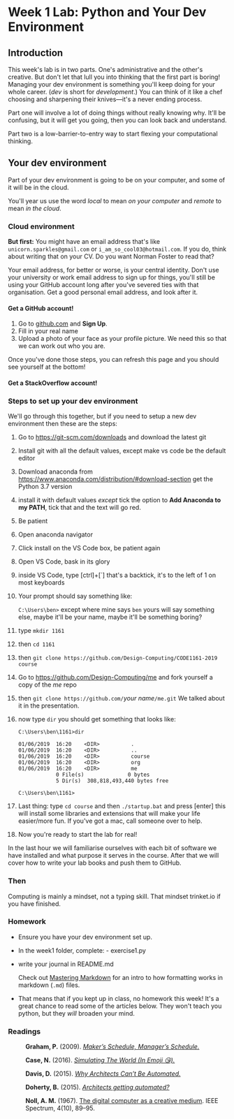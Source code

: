 # Week 1 Lab: Python and Your Dev Environment

## Introduction

This week's lab is in two parts. One's administrative and the other's creative. But don't let that lull you into thinking that the first part is boring! Managing your dev environment is something you'll keep doing for your whole career. (_dev_ is short for _development_.) You can think of it like a chef choosing and sharpening their knives&mdash;it's a never ending process.

Part one will involve a lot of doing things without really knowing why. It'll be confusing, but it will get you going, then you can look back and understand.

Part two is a low-barrier-to-entry way to start flexing your computational thinking.

## Your dev environment

Part of your dev environment is going to be on your computer, and some of it will be in the cloud.

You'll year us use the word _local_ to mean _on your computer_ and _remote_ to mean _in the cloud_.

### Cloud environment

**But first:** You might have an email address that's like `unicorn.sparkles@gmail.com` or `i_am_so_cool03@hotmail.com`. If you do, think about writing that on your CV. Do you want Norman Foster to read that?

Your email address, for better or worse, is your central identity. Don't use your university or work email address to sign up for things, you'll still be using your GitHub account long after you've severed ties with that organisation. Get a good personal email address, and look after it.

#### Get a GitHub account!

1. Go to [github.com](https://github.com/) and **Sign Up**.
2. Fill in your real name
3. Upload a photo of your face as your profile picture. We need this so that we can work out who you are.

Once you've done those steps, you can refresh this page and you should see yourself at the bottom!

#### Get a StackOverflow account!

### Steps to set up your dev environment

We'll go through this together, but if you need to setup a new dev environment then these are the steps:

1.  Go to https://git-scm.com/downloads and download the latest git
1.  Install git with all the default values, except make vs code be the default editor
1.  Download anaconda from https://www.anaconda.com/distribution/#download-section get the Python 3.7 version
1.  install it with default values _except_ tick the option to **Add Anaconda to my PATH**, tick that and the text will go red.
1.  Be patient
1.  Open anaconda navigator
1.  Click install on the VS Code box, be patient again
1.  Open VS Code, bask in its glory
1.  inside VS Code, type [ctrl]+[`] that's a backtick, it's to the left of 1 on most keyboards
1.  Your prompt should say something like:

    `C:\Users\ben>` except where mine says `ben` yours will say something else, maybe it'll be your name, maybe it'll be something boring?

1.  type `mkdir 1161`
1.  then `cd 1161`
1.  then `git clone https://github.com/Design-Computing/CODE1161-2019 course`
1.  Go to https://github.com/Design-Computing/me and fork yourself a copy of the _me_ repo
1.  then `git clone https://github.com/`_your name_`/me.git` We talked about it in the presentation.
1.  now type `dir` you should get something that looks like:

    ```
    C:\Users\ben\1161>dir

    01/06/2019  16:20    <DIR>          .
    01/06/2019  16:20    <DIR>          ..
    01/06/2019  16:20    <DIR>          course
    01/06/2019  16:20    <DIR>          org
    01/06/2019  16:20    <DIR>          me
                0 File(s)              0 bytes
                5 Dir(s)  308,818,493,440 bytes free

    C:\Users\ben\1161>
    ```

1.  Last thing: type `cd course` and then `./startup.bat` and press [enter] this will install some libraries and extensions that will make your life easier/more fun. If you've got a mac, call someone over to help.

1.  Now you're ready to start the lab for real!

In the last hour we will familiarise ourselves with each bit of software we have installed and what purpose it serves in the course. After that we will cover how to write your lab books and push them to GitHub.

### Then

Computing is mainly a mindset, not a typing skill. That mindset trinket.io if you have finished.

### Homework

- Ensure you have your dev environment set up.

- In the week1 folder, complete: - exercise1.py

- write your journal in README.md

  Check out [Mastering Markdown](https://guides.github.com/features/mastering-markdown/) for an intro to how formatting works in markdown (`.md`) files.

- That means that if you kept up in class, no homework this week! It's a great chance to read some of the articles below. They won't teach you python, but they _will_ broaden your mind.

### Readings

<dd>
<p class="reference"><strong>Graham, P.</strong> (2009). <a href="http://paulgraham.com/makersschedule.html"><em>Maker’s Schedule, Manager’s Schedule.</em></a></p>
<p class="reference"><strong>Case, N.</strong> (2016). <a href="http://ncase.me/simulating/"><em>Simulating The World (In Emoji 😘).</em></a></p>
<p class="reference"><strong>Davis, D.</strong> (2015). <a href="http://www.architectmagazine.com/technology/why-architects-cant-be-automated_o"><em>Why Architects Can’t Be Automated.</em></a></p>
<p class="reference"><strong>Doherty, B.</strong> (2015). <a href="https://notionparallax.co.uk/2015/architects-getting-automated"><em>Architects getting automated?</em></a></p>
<p class="reference"><strong>Noll, A. M.</strong> (1967). <a href="http://noll.uscannenberg.org/Art%20Papers/Creative%20Medium.pdf">The digital computer as a creative medium</a>. IEEE Spectrum, 4(10), 89–95.</p>
</dd>
